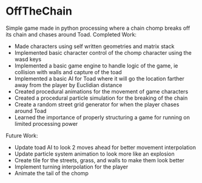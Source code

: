 # OffTheChain
Simple game made in python processing where a chain chomp breaks off its chain and chases around Toad.
Completed Work:
- Made characters using self written geometries and matrix stack
- Implemented basic character control of the chomp character using the wasd keys
- Implemented a basic game engine to handle logic of the game, ie collision with walls and capture of the toad
- Implemented a basic AI for Toad where it will go the location farther away from the player by Euclidian distance
- Created procedural animations for the movement of game characters
- Created a procedural particle simulation for the breaking of the chain 
- Create a random street grid generator for when the player chases around Toad
- Learned the importance of properly structuring a game for running on limited processing power

Future Work:
- Update toad AI to look 2 moves ahead for better movement interpolation
- Update particle system animation to look more like an explosion
- Create tile for the streets, grass, and walls to make them look better
- Implement turning interpolation for the player
- Animate the tail of the chomp
